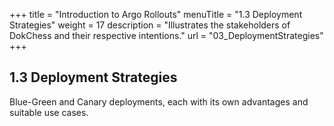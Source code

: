 +++
title = "Introduction to Argo Rollouts"
menuTitle = "1.3 Deployment Strategies"
weight = 17
description = "Illustrates the stakeholders of DokChess and their respective intentions."
url = "03_DeploymentStrategies"
+++

## 1.3 Deployment Strategies

Blue-Green and Canary deployments, each with its own advantages and suitable use cases.
<!-- The following table illustrates the stakeholders of XXXX and their respective intentions.

{{% notice note %}}
Uygulama paydaşları ve durumları aşağıdaki tabloya yazılacak.
{{% /notice %}}

|Who?     |Matters and concern                                                  |
|---------------------|----------------------------|
|Software Architects|<ul><li>item1</li><li>item2</li></ul>|
|Developers|<ul><li>item1</li><li>item2</li></ul>|
|DevOps Engineer|<ul><li>item1</li><li>item2</li></ul>| -->